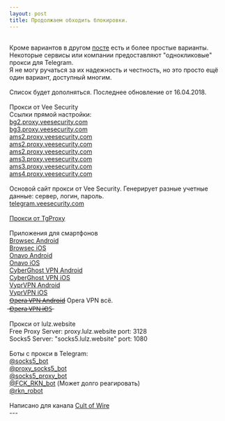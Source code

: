 ```yaml
---
layout: post
title: Продолжаем обходить блокировки.
---
```

<br />Кроме вариантов в другом <a href="https://fckrkn.github.io/tg/">посте</a> есть и более простые варианты.
<br />Некоторые сервисы или компании предоставляют "однокликовые" прокси для Telegram.
<br />Я не могу ручаться за их надежность и честность, но это просто ещё один вариант, доступный многим.
<br />
<br />Список будет дополняться. Последнее обновление от 16.04.2018.
<br />
<br />Прокси от Vee Security
<br />Ссылки прямой настройки:
<br /><a href="tg://socks?server=bg2.proxy.veesecurity.com&port=80&user=PROXY_5ACF59F9AF08A&pass=02643a0be3afd799">bg2.proxy.veesecurity.com</a>
<br /><a href="tg://socks?server=bg3.proxy.veesecurity.com&port=80&user=PROXY_5AD036D67955A&pass=e8335690dabdca00">bg3.proxy.veesecurity.com</a>
<br /><a href="tg://socks?server=ams2.proxy.veesecurity.com&port=443&user=PROXY_5AD47D3B736F6&pass=5ad208830851b2e5">ams2.proxy.veesecurity.com</a>
<br /><a href="tg://socks?server=ams2.proxy.veesecurity.com&port=443&user=PROXY_5AD47DE7D3AD3&pass=74ac8a98b095d9fe">ams2.proxy.veesecurity.com</a>
<br /><a href="tg://socks?server=ams2.proxy.veesecurity.com&port=443&user=PROXY_5AD47D678BEB3&pass=eec2361f4d391445">ams2.proxy.veesecurity.com</a>
<br /><a href="tg://socks?server=ams2.proxy.veesecurity.com&port=443&user=PROXY_5AD47D8A4C906&pass=f3a73936698429bf">ams3.proxy.veesecurity.com</a>
<br /><a href="tg://socks?server=ams3.proxy.veesecurity.com&port=443&user=PROXY_5AD47DACD2AC7&pass=f88e4ec3e41d7680">ams3.proxy.veesecurity.com</a>
<br /><a href="tg://socks?server=ams4.proxy.veesecurity.com&port=443&user=PROXY_5AD47DD17AD5B&pass=016e19cdba7a6715">ams4.proxy.veesecurity.com</a>
<br />
<br />Основой сайт прокси от Vee Security. Генерирует разные учетные данные: сервер, логин, пароль.
<br /><a href="https://telegram.veesecurity.com/">telegram.veesecurity.com</a>
<br />
<br /><a href="http://tgproxy.me/">Прокси от TgProxy</a>
<br />
<br /> Приложения для смартфонов
<br /><a href="https://goo.gl/txCRKR">Browsec Android</a>
<br /><a href="https://goo.gl/VoxESa">Browsec iOS</a>
<br /><a href="https://goo.gl/QFD48Z">Onavo Android</a>
<br /><a href="https://goo.gl/w3pWbf">Onavo iOS</a>
<br /><a href="https://play.google.com/store/apps/details?id=de.mobileconcepts.cyberghost&hl=ru">CyberGhost VPN Android</a>
<br /><a href="https://itunes.apple.com/us/app/cyberghost-vpn/id583009522?mt=8">CyberGhost VPN iOS</a>
<br /><a href="https://play.google.com/store/apps/details?id=com.goldenfrog.vyprvpn.app">VyprVPN Android</a>
<br /><a href="https://itunes.apple.com/us/app/vyprvpn-unlimited-vpn-for-fast-secure-wifi/id577635689?mt=8">VyprVPN iOS</a>
<br /><a href="https://goo.gl/W6j9i9">O̶p̶e̶r̶a̶ ̶V̶P̶N̶ ̶A̶n̶d̶r̶o̶i̶d̶</a> Opera VPN всё.
<br /><a href="https://goo.gl/h1EjAH"> ̶O̶p̶e̶r̶a̶ ̶V̶P̶N̶ ̶i̶O̶S̶</a>
<br />
<br />Прокси от lulz.website
<br />Free Proxy Server: proxy.lulz.website port: 3128
<br />Socks5 Server:  "socks5.lulz.website" port: 1080
<br />
<br /> Боты c прокси в Telegram:
<br /><a href="https://t.me/socks5_bot">@socks5_bot</a>
<br /><a href="https://t.me/proxy_socks5_bot">@proxy_socks5_bot</a>
<br /><a href="https://t.me/socks5_proxy_bot">@socks5_proxy_bot</a>
<br /><a href="https://t.me/FCK_RKN_bot">@FCK_RKN_bot</a> (Может долго реагировать)
<br /><a href="http://t.me/rkn_robot">@rkn_robot</a>
<br />
<br />Написано для канала <a href="https://t.me/cultofwire">Cult of Wire</a>
<br /> ---
